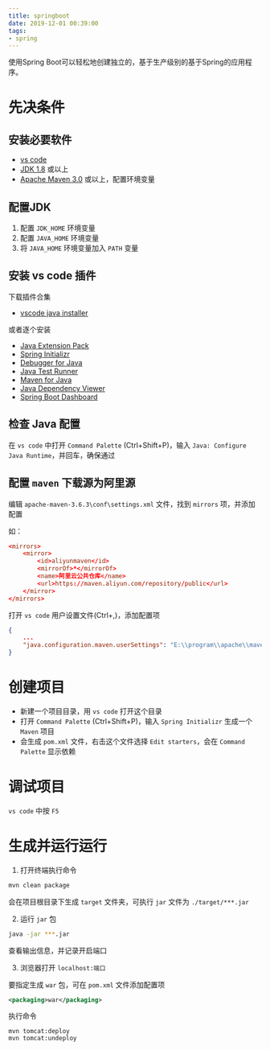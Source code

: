 ```yaml
---
title: springboot
date: 2019-12-01 00:39:00
tags:
- spring
---
```


使用Spring Boot可以轻松地创建独立的，基于生产级别的基于Spring的应用程序。

<!-- more -->

# 先决条件

## 安装必要软件

- [vs code](https://code.visualstudio.com/)
- [JDK 1.8](http://www.oracle.com/technetwork/java/javase/downloads/) 或以上
- [Apache Maven 3.0](https://maven.apache.org/) 或以上，配置环境变量

## 配置JDK

1. 配置 `JDK_HOME` 环境变量
2. 配置 `JAVA_HOME` 环境变量
3. 将 `JAVA_HOME` 环境变量加入 `PATH` 变量


## 安装 vs code 插件

下载插件合集

- [vscode java installer](https://aka.ms/vscode-java-installer-win)

或者逐个安装

- [Java Extension Pack](https://marketplace.visualstudio.com/items?itemName=vscjava.vscode-java-pack)
- [Spring Initializr](https://marketplace.visualstudio.com/items?itemName=vscjava.vscode-spring-initializr)
- [Debugger for Java](https://marketplace.visualstudio.com/items?itemName=vscjava.vscode-java-debug)
- [Java Test Runner](https://marketplace.visualstudio.com/items?itemName=vscjava.vscode-java-test)
- [Maven for Java](https://marketplace.visualstudio.com/items?itemName=vscjava.vscode-maven)
- [Java Dependency Viewer](https://marketplace.visualstudio.com/items?itemName=vscjava.vscode-java-dependency)
- [Spring Boot Dashboard](https://marketplace.visualstudio.com/items?itemName=vscjava.vscode-spring-boot-dashboard)

## 检查 Java 配置

在 `vs code` 中打开 `Command Palette` (Ctrl+Shift+P)，输入 `Java: Configure Java Runtime`，并回车，确保通过

## 配置 `maven` 下载源为阿里源

编辑 `apache-maven-3.6.3\conf\settings.xml` 文件，找到 `mirrors` 项，并添加配置

如：

```conf
<mirrors>
    <mirror>
        <id>aliyunmaven</id>
        <mirrorOf>*</mirrorOf>
        <name>阿里云公共仓库</name>
        <url>https://maven.aliyun.com/repository/public</url>
    </mirror>
</mirrors>
```

打开 `vs code` 用户设置文件(Ctrl+,)，添加配置项

```json
{
    ...
    "java.configuration.maven.userSettings": "E:\\program\\apache\\maven\\apache-maven-3.6.3\\conf\\settings.xml"
}
```

# 创建项目

- 新建一个项目目录，用 `vs code` 打开这个目录
- 打开 `Command Palette` (Ctrl+Shift+P)，输入 `Spring Initializr` 生成一个 `Maven` 项目
- 会生成 `pom.xml` 文件，右击这个文件选择 `Edit starters`，会在 `Command Palette` 显示依赖

# 调试项目

`vs code` 中按 `F5`

# 生成并运行运行

1. 打开终端执行命令

```sh
mvn clean package
```

会在项目根目录下生成 `target` 文件夹，可执行 `jar` 文件为 `./target/***.jar`

2. 运行 `jar` 包

```sh
java -jar ***.jar
```

查看输出信息，并记录开启端口

3. 浏览器打开 `localhost:端口`

要指定生成  `war` 包，可在 `pom.xml` 文件添加配置项

```xml
<packaging>war</packaging>
```

执行命令

```
mvn tomcat:deploy
mvn tomcat:undeploy
```

